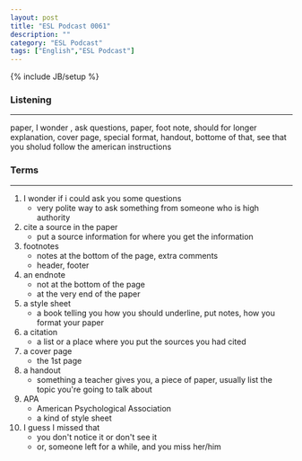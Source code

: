 ```yaml
---
layout: post
title: "ESL Podcast 0061"
description: ""
category: "ESL Podcast"
tags: ["English","ESL Podcast"]
---
```

{% include JB/setup %}

### Listening
-----
paper, 
I wonder , ask questions, paper, foot note, should for longer explanation, cover page, special format, handout, bottome of that, see that you sholud follow the american instructions


### Terms
--------
1. I wonder if i could ask you some questions
    * very polite way to ask something from someone who is high authority
2. cite a source in the paper
    * put a source information for where you get the information
3. footnotes
    * notes at the bottom of the page, extra comments
    * header, footer
4. an endnote
    * not at the bottom of the page
    * at the very end of the paper
5. a style sheet
    * a book telling you how you should underline, put notes, how you format your paper
6. a citation
    * a list or a place where you put the sources you had cited
7. a cover page
    * the 1st page
8. a handout
    * something a teacher gives you, a piece of paper, usually list the topic you're going to talk about
9. APA
    * American Psychological Association
    * a kind of style sheet
10. I guess I missed that
    * you don't notice it or don't see it
    * or, someone left for a while, and you miss her/him 
